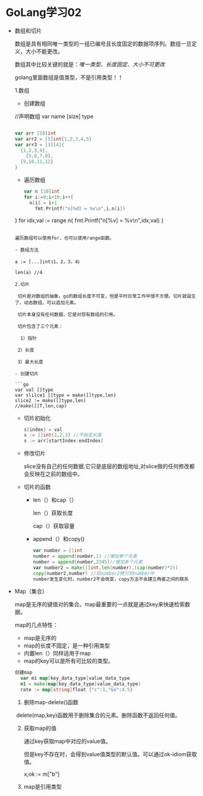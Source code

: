 # GoLang学习02

- 数组和切片

  数组是具有相同唯一类型的一组已编号且长度固定的数据项序列。数组一旦定义，大小不能更改。

  数组其中比较关键的就是：*唯一类型、长度固定、大小不可更改* 

  golang里面数组是值类型，不是引用类型！！

  1.数组

  - 创建数组

  //声明数组
    var name [size] type

    ```go
    
    var arr [10]int
  var arr2 = [5]int{1,2,3,4,5}
    var arr3 = [3][4]{
      {1,2,3,4},
        {5,6,7,8},
      {9,10,11,12}
    }
    ```

    

  - 遍历数组

    ```go
    var n [10]int
    for i:=0;i<10;i++{
      n[i] = i+1
       	fmt.Printf("n[%d] = %v\n",i,n[i])
  }
    for idx,val := range n{
    		fmt.Printf("n[%v] = %v\n",idx,val)
    	}
    ```

    遍历数组可以使用for，也可以使用range函数。

  - 数组方法

    a := [...]int｛1，2，3，4｝

    len(a) //4

  2.切片

  ​	切片是对数组的抽象。go的数组长度不可变，但是平时日常工作中很不方便。切片就诞生了，动态数组，可以追加元素。

  ​	切片本身没有任何数据，它是对现有数组的引用。

  ​	切片包含了三个元素：

  ​	 1）指针

  ​	2）长度

  ​	3）最大长度	

  - 创建切片

    ```go
    var val []type
    var slilce1 []type = make([]type,len)
    slice2 := make([]type,len)
    //make([]T,len,cap)
    ```

  - 切片初始化

    ```go
    s[index] = val
    s := []int{1,2,3} //不指定长度
    s := arr[startIndex:endIndex]
    ```

  - 修改切片

    slice没有自己的任何数据.它只是底层的数组地址,对slice做的任何修改都会反映在之前的数组中。

  - 切片的函数

    - len（）和cap（）

      len（）获取长度

      cap（）获取容量

    - append（）和copy()

      ```go
      var number = []int
      number = append(number,1) //增加单个元素
      number = append(number,2345)//增加多个元素
      var number2 = make([]int,len(number),(cap(number)*2))
      copy(number2,number) //将number2拷贝到number中
      number发生变化时，number2不会改变，copy方法不会建立两者之间的联系
      ```

      

- Map（集合）

  map是无序的键值对的集合。map最重要的一点就是通过key来快速检索数据。
  
  map的几点特性：
  
  - map是无序的
  - map的长度不固定，是一种引用类型
  - 内置len（）同样适用于map
  - map的key可以是所有可比较的类型。
  
  ```go
  创建map
  	var m1 map[key_data_type]value_data_type
  	m1 = make(map[key_data_type]value_data_type)
  	rate := map[string]float {"c":1,"Go":4.5}
  ```
  
  1. 删除map-delete()函数
  
  ​		delete(map,key)函数用于删除集合的元素。删除函数不返回任何值。
  
  2. 获取map的值
  
     通过key获取map中对应的value值。
  
     但是key不存在时，会得到value值类型的默认值。可以通过ok-idiom获取值。
  
     x,ok := m["b"]
  
  3. map是引用类型